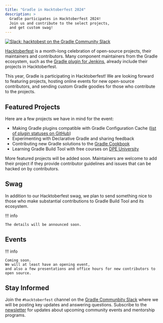 ```yaml
---
title: "Gradle in Hacktoberfest 2024"
description: >
  Gradle participates in Hacktoberfest 2024!
  Join us and contribute to the select projects,
  and get custom swag!
---
```


[![Slack: hacktobest on the Gradle Community Slack](https://img.shields.io/badge/Slack-%23hacktoberfest-brightgreen?style=flat&logo=slack)](../../../contributing/community-slack.md)

[Hacktoberfest](https://hacktoberfest.com/) is a month-long celebration of open-source projects, their maintainers and contributors.
Many component maintainers from the Gradle ecosystem, such as the
[Gradle plugin for Jenkins](https://plugins.jenkins.io/gradle),
already include their projects in Hacktoberfest.

This year, Gradle is participating in Hacktoberfest!
We are looking forward to featuring projects, hosting online events for new open-source contributors,
and sending custom Gradle goodies for those who contribute to the projects.

## Featured Projects

Here are a few projects we have in mind for the event:

* Making Gradle plugins compatible with Gradle Configuration Cache ([list of plugin statuses on GitHub](https://github.com/gradle/gradle/issues/13490))
* Experimenting with Declarative Gradle and sharing feedback
* Contributing new Gradle solutions to the [Gradle Cookbook](https://community.gradle.org/cookbook/)
* Learning Gradle Build Tool with free courses on [DPE University](https://dpeuniversity.gradle.com/app/catalog)

More featured projects will be added soon.
Maintainers are welcome to add their project if they provide contributor guidelines
and issues that can be hacked on by contributors.

## Swag

In addition to our Hacktoberfest swag,
we plan to send something nice to those who make substantial contributions to
Gradle Build Tool and its ecosystem.

!!! info

    The details will be announced soon.

## Events

!!! info

    Coming soon.
    We will at least have an opening event,
    and also a few presentations and office hours for new contributors to open source.

## Stay Informed

Join the `#hacktoberfest` channel on the [Gradle Communbity Slack](../../../contributing/community-slack.md)
where we will be posting key updates and answering questions.
Subscribe to the [newsletter](https://newsletter.gradle.org/) for updates
about upcoming community events and mentorship programs.

